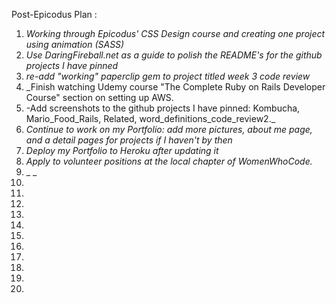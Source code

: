 Post-Epicodus Plan :

1. _Working through Epicodus' CSS Design course and creating one project using animation (SASS)_
2. _Use DaringFireball.net as a guide to polish the README's for the github projects I have pinned_
3. _re-add "working" paperclip gem to project titled week 3 code review_
4. _Finish watching Udemy course "The Complete Ruby on Rails Developer Course" section on setting up AWS.
5. -Add screenshots to the github projects I have pinned: Kombucha, Mario_Food_Rails, Related, word_definitions_code_review2._
6. _Continue to work on my Portfolio: add more pictures, about me page, and a detail pages for projects if I haven't by then_
7. _Deploy my Portfolio to Heroku after updating it_
8. _Apply to volunteer positions at the local chapter of WomenWhoCode._
9. _ _
10.
11.
12.
13.
14.
15.
16.
17.
18.
19.
20.
